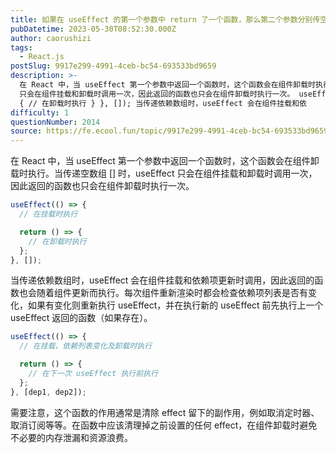 ```yaml
---
title: 如果在 useEffect 的第一个参数中 return 了一个函数，那么第二个参数分别传空数组和传依赖数组，该函数分别是在什么时候执行？
pubDatetime: 2023-05-30T08:52:30.000Z
author: caorushizi
tags:
  - React.js
postSlug: 9917e299-4991-4ceb-bc54-693533bd9659
description: >-
  在 React 中，当 useEffect 第一个参数中返回一个函数时，这个函数会在组件卸载时执行。当传递空数组 [] 时，useEffect
  只会在组件挂载和卸载时调用一次，因此返回的函数也只会在组件卸载时执行一次。 useEffect(() => { // 在挂载时执行 return () =>
  { // 在卸载时执行 } }, []); 当传递依赖数组时，useEffect 会在组件挂载和依
difficulty: 1
questionNumber: 2014
source: https://fe.ecool.fun/topic/9917e299-4991-4ceb-bc54-693533bd9659
---
```


在 React 中，当 useEffect 第一个参数中返回一个函数时，这个函数会在组件卸载时执行。当传递空数组 [] 时，useEffect 只会在组件挂载和卸载时调用一次，因此返回的函数也只会在组件卸载时执行一次。

```js
useEffect(() => {
  // 在挂载时执行

  return () => {
    // 在卸载时执行
  };
}, []);
```

当传递依赖数组时，useEffect 会在组件挂载和依赖项更新时调用，因此返回的函数也会随着组件更新而执行。每次组件重新渲染时都会检查依赖项列表是否有变化，如果有变化则重新执行 useEffect，并在执行新的 useEffect 前先执行上一个 useEffect 返回的函数（如果存在）。

```js
useEffect(() => {
  // 在挂载、依赖列表变化及卸载时执行

  return () => {
    // 在下一次 useEffect 执行前执行
  };
}, [dep1, dep2]);
```

需要注意，这个函数的作用通常是清除 effect 留下的副作用，例如取消定时器、取消订阅等等。在函数中应该清理掉之前设置的任何 effect，在组件卸载时避免不必要的内存泄漏和资源浪费。
